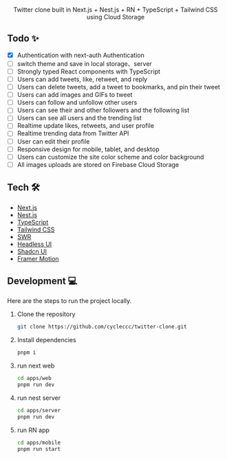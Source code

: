 <br />

<!-- ![](/.github/assets/presentation.png) -->

<p align="center">
  Twitter clone built in Next.js + Nest.js + RN + TypeScript + Tailwind CSS using Cloud Storage
</p>

<!-- ## Preview 🎬

https://user-images.githubusercontent.com/55032197/201472767-9db0177a-79b5-4913-8666-1744102b0ad7.mp4 -->

<!-- ## Features ✨ -->
## Todo ✨

- [X] Authentication with next-auth Authentication
- [ ] switch theme and save in local storage、server
- [ ] Strongly typed React components with TypeScript
- [ ] Users can add tweets, like, retweet, and reply
- [ ] Users can delete tweets, add a tweet to bookmarks, and pin their tweet
- [ ] Users can add images and GIFs to tweet
- [ ] Users can follow and unfollow other users
- [ ] Users can see their and other followers and the following list
- [ ]  Users can see all users and the trending list
- [ ] Realtime update likes, retweets, and user profile
- [ ]  Realtime trending data from Twitter API
- [ ] User can edit their profile
- [ ] Responsive design for mobile, tablet, and desktop
- [ ] Users can customize the site color scheme and color background
- [ ] All images uploads are stored on Firebase Cloud Storage

## Tech 🛠

- [Next.js](https://nextjs.org)
- [Nest.js](https://nestjs.com)
- [TypeScript](https://www.typescriptlang.org)
- [Tailwind CSS](https://tailwindcss.com)
- [SWR](https://swr.vercel.app)
- [Headless UI](https://headlessui.com)
- [Shadcn UI](https://ui.shadcn.com/)
- [Framer Motion](https://framer.com)
<!-- - [React Hot Toast](https://react-hot-toast.com) -->

## Development 💻

Here are the steps to run the project locally.

1. Clone the repository

   ```bash
   git clone https://github.com/cycleccc/twitter-clone.git
   ```

2. Install dependencies

   ```bash
   pnpm i
   ```

3. run next web

   ```bash
   cd apps/web
   pnpm run dev
   ```

4. run nest server
   ```bash
   cd apps/server
   pnpm run dev
   ```

5. run RN app
   ```bash
   cd apps/mobile
   pnpm run start
   ```
